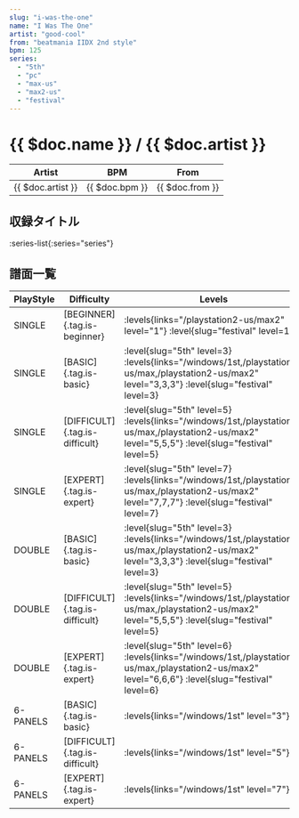 ```yaml
---
slug: "i-was-the-one"
name: "I Was The One"
artist: "good-cool"
from: "beatmania IIDX 2nd style"
bpm: 125
series:
  - "5th"
  - "pc"
  - "max-us"
  - "max2-us"
  - "festival"
---
```


# {{ $doc.name }} / {{ $doc.artist }}

|Artist|BPM|From|
|------|---|----|
|{{ $doc.artist }}|{{ $doc.bpm }}|{{ $doc.from }}|

## 収録タイトル

:series-list{:series="series"}

## 譜面一覧

|PlayStyle|Difficulty|Levels|Notes|Movie|
|---------|----------|------|-----|-----|
|SINGLE|[BEGINNER]{.tag.is-beginner}| :levels{links="/playstation2-us/max2" level="1"} :level{slug="festival" level=1}|91/0||
|SINGLE|[BASIC]{.tag.is-basic}|<div class="field is-grouped is-grouped-multiline"> :level{slug="5th" level=3} :levels{links="/windows/1st,/playstation2-us/max,/playstation2-us/max2" level="3,3,3"} :level{slug="festival" level=3}</div>|145/0||
|SINGLE|[DIFFICULT]{.tag.is-difficult}|<div class="field is-grouped is-grouped-multiline"> :level{slug="5th" level=5} :levels{links="/windows/1st,/playstation2-us/max,/playstation2-us/max2" level="5,5,5"} :level{slug="festival" level=5}</div>|217/0||
|SINGLE|[EXPERT]{.tag.is-expert}|<div class="field is-grouped is-grouped-multiline"> :level{slug="5th" level=7} :levels{links="/windows/1st,/playstation2-us/max,/playstation2-us/max2" level="7,7,7"} :level{slug="festival" level=7}</div>|291/0||
|DOUBLE|[BASIC]{.tag.is-basic}|<div class="field is-grouped is-grouped-multiline"> :level{slug="5th" level=3} :levels{links="/windows/1st,/playstation2-us/max,/playstation2-us/max2" level="3,3,3"} :level{slug="festival" level=3}</div>|141/0||
|DOUBLE|[DIFFICULT]{.tag.is-difficult}|<div class="field is-grouped is-grouped-multiline"> :level{slug="5th" level=5} :levels{links="/windows/1st,/playstation2-us/max,/playstation2-us/max2" level="5,5,5"} :level{slug="festival" level=5}</div>|236/0||
|DOUBLE|[EXPERT]{.tag.is-expert}|<div class="field is-grouped is-grouped-multiline"> :level{slug="5th" level=6} :levels{links="/windows/1st,/playstation2-us/max,/playstation2-us/max2" level="6,6,6"} :level{slug="festival" level=6}</div>|277/0||
|6-PANELS|[BASIC]{.tag.is-basic}| :levels{links="/windows/1st" level="3"}|145/0||
|6-PANELS|[DIFFICULT]{.tag.is-difficult}| :levels{links="/windows/1st" level="5"}|217/0||
|6-PANELS|[EXPERT]{.tag.is-expert}| :levels{links="/windows/1st" level="7"}|292/0||
